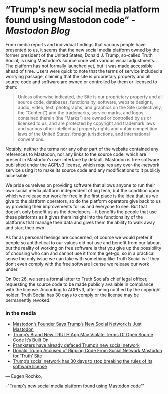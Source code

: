 # “Trump's new social media platform found using Mastodon code” - *Mastodon Blog*

From media reports and individual findings that various people have presented to us, it seems that the new social media platform owned by the former president of the United States, Donald J. Trump, so-called Truth Social, is using Mastodon’s source code with various visual adjustments. The platform has not formally launched yet, but it was made accessible ahead of time. Users were quick to note that the terms of service included a worrying passage, claiming that the site is proprietary property and all source code and software are owned or controlled by them or licensed to them:

> Unless otherwise indicated, the Site is our proprietary property and all source code, databases, functionality, software, website designs, audio, video, text, photographs, and graphics on the Site (collectively, the “Content”) and the trademarks, service marks, and logos contained therein (the “Marks”) are owned or controlled by us or licensed to us, and are protected by copyright and trademark laws and various other intellectual property rights and unfair competition laws of the United States, foreign jurisdictions, and international conventions.

Notably, neither the terms nor any other part of the website contained any references to Mastodon, nor any links to the source code, which are present in Mastodon’s user interface by default. Mastodon is free software published under the AGPLv3 license, which requires any over-the-network service using it to make its source code and any modifications to it publicly accessible.

We pride ourselves on providing software that allows anyone to run their own social media platform independent of big tech, but the condition upon which we release our work for free in the first place is the idea that, as we give to the platform operators, so do the platform operators give back to us by providing their improvements for us and everyone to see. But that doesn’t only benefit us as the developers – it benefits the people that use these platforms as it gives them insight into the functionality of the platforms that manage their data and gives them the ability to walk away and start their own.

As far as personal feelings are concerned, of course we would prefer if people so antithetical to our values did not use and benefit from our labour, but the reality of working on free software is that you give up the possibility of choosing who can and cannot use it from the get-go, so in a practical sense the only issue we can take with something like Truth Social is if they don’t even comply with the free software license we release our work under.

On Oct 26, we sent a formal letter to Truth Social’s chief legal officer, requesting the source code to be made publicly available in compliance with the license. According to AGPLv3, after being notified by the copyright holder, Truth Social has 30 days to comply or the license may be permanently revoked.

### In the media

  * [Mastodon’s Founder Says Trump’s New Social Network Is Just Mastodon](https://www.vice.com/en/article/5dgm5k/truth-social-is-mastodon-trump)
  * [Trump’s Brand New TRUTH App May Violate Terms Of Open Source Code It’s Built On](https://talkingpointsmemo.com/muckraker/nice-start-trumps-truth-app-may-violate-terms-of-open-source-code-its-built-on)
  * [Pranksters have already defaced Trump’s new social network](https://www.washingtonpost.com/technology/2021/10/21/trump-truth-social-fake-accounts/)
  * [Donald Trump Accused of Ripping Code From Social Network Mastodon for ‘Truth’ Site](https://www.newsweek.com/donald-trump-accused-ripping-code-social-network-mastodon-truth-site-1641343)
  * [Trump’s social network has 30 days to stop breaking the rules of its software license](https://www.theverge.com/2021/10/22/22740354/trump-truth-social-network-spac-mastodon-license-software-freedom-conservancy)

— Eugen Rochko, 

-"[Trump's new social media platform found using Mastodon code](https://blog.joinmastodon.org/2021/10/trumps-new-social-media-platform-found-using-mastodon-code/)"’